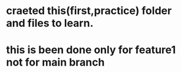 # craeted this(first,practice) folder and files to learn.
# this is been done only for feature1 not for main branch